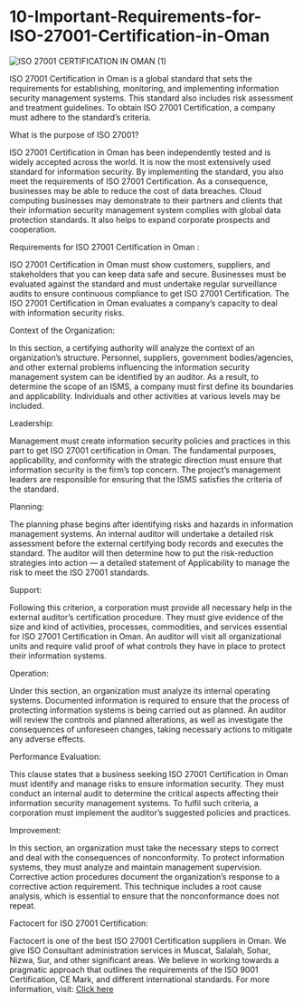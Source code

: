 # 10-Important-Requirements-for-ISO-27001-Certification-in-Oman

![ISO 27001 CERTIFICATION IN OMAN (1)](https://user-images.githubusercontent.com/89084770/195570687-3eada1aa-9ef1-491a-91f1-9d2ecb1e903c.png)

ISO 27001 Certification in Oman is a global standard that sets the requirements for establishing, monitoring, and implementing information security management systems. This standard also includes risk assessment and treatment guidelines. To obtain ISO 27001 Certification, a company must adhere to the standard’s criteria.

What is the purpose of ISO 27001?

ISO 27001 Certification in Oman has been independently tested and is widely accepted across the world. It is now the most extensively used standard for information security.
By implementing the standard, you also meet the requirements of ISO 27001 Certification. As a consequence, businesses may be able to reduce the cost of data breaches.
Cloud computing businesses may demonstrate to their partners and clients that their information security management system complies with global data protection standards. It also helps to expand corporate prospects and cooperation.

Requirements for ISO 27001 Certification in Oman :

ISO 27001 Certification in Oman must show customers, suppliers, and stakeholders that you can keep data safe and secure. Businesses must be evaluated against the standard and must undertake regular surveillance audits to ensure continuous compliance to get ISO 27001 Certification. The ISO 27001 Certification in Oman evaluates a company’s capacity to deal with information security risks.

Context of the Organization:

In this section, a certifying authority will analyze the context of an organization’s structure. Personnel, suppliers, government bodies/agencies, and other external problems influencing the information security management system can be identified by an auditor. As a result, to determine the scope of an ISMS, a company must first define its boundaries and applicability. Individuals and other activities at various levels may be included.

Leadership:

Management must create information security policies and practices in this part to get ISO 27001 certification in Oman. The fundamental purposes, applicability, and conformity with the strategic direction must ensure that information security is the firm’s top concern. The project’s management leaders are responsible for ensuring that the ISMS satisfies the criteria of the standard.

Planning:

The planning phase begins after identifying risks and hazards in information management systems. An internal auditor will undertake a detailed risk assessment before the external certifying body records and executes the standard. The auditor will then determine how to put the risk-reduction strategies into action — a detailed statement of Applicability to manage the risk to meet the ISO 27001 standards.

Support:

Following this criterion, a corporation must provide all necessary help in the external auditor’s certification procedure. They must give evidence of the size and kind of activities, processes, commodities, and services essential for ISO 27001 Certification in Oman. An auditor will visit all organizational units and require valid proof of what controls they have in place to protect their information systems.

Operation:

Under this section, an organization must analyze its internal operating systems. Documented information is required to ensure that the process of protecting information systems is being carried out as planned. An auditor will review the controls and planned alterations, as well as investigate the consequences of unforeseen changes, taking necessary actions to mitigate any adverse effects.

Performance Evaluation:

This clause states that a business seeking ISO 27001 Certification in Oman must identify and manage risks to ensure information security. They must conduct an internal audit to determine the critical aspects affecting their information security management systems. To fulfil such criteria, a corporation must implement the auditor’s suggested policies and practices.

Improvement:

In this section, an organization must take the necessary steps to correct and deal with the consequences of nonconformity. To protect information systems, they must analyze and maintain management supervision. Corrective action procedures document the organization’s response to a corrective action requirement. This technique includes a root cause analysis, which is essential to ensure that the nonconformance does not repeat.

Factocert for ISO 27001 Certification:

Factocert is one of the best ISO 27001 Certification suppliers in Oman. We give ISO Consultant administration services in Muscat, Salalah, Sohar, Nizwa, Sur, and other significant areas. We believe in working towards a pragmatic approach that outlines the requirements of the ISO 9001 Certification, CE Mark, and different international standards. For more information, visit: <a href="https://factocert.com/oman/iso-27001-certification-in-oman/">Click here </a>
